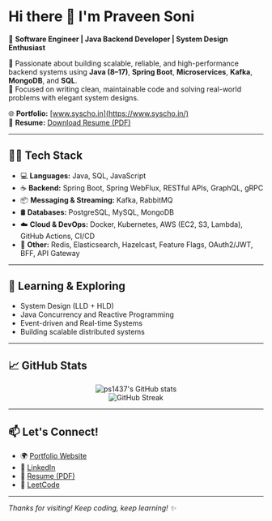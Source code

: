 # Hi there 👋 I'm Praveen Soni

🚀 **Software Engineer | Java Backend Developer | System Design Enthusiast**

🔧 Passionate about building scalable, reliable, and high-performance backend systems using **Java (8–17)**, **Spring Boot**, **Microservices**, **Kafka**, **MongoDB**, and **SQL**.  
🎯 Focused on writing clean, maintainable code and solving real-world problems with elegant system designs.

🌐 **Portfolio:** [www.syscho.in](https://www.syscho.in/)  
📄 **Resume:** [Download Resume (PDF)](https://github.com/ps1437/interview-preparations/blob/main/Praveen_soni_resume_Java_Dev_10_year.pdf)

---

## 👨‍💻 Tech Stack

- 💻 **Languages:** Java, SQL, JavaScript
- ☕ **Backend:** Spring Boot, Spring WebFlux, RESTful APIs, GraphQL, gRPC
- 📦 **Messaging & Streaming:** Kafka, RabbitMQ
- 🛢️ **Databases:** PostgreSQL, MySQL, MongoDB
- ☁️ **Cloud & DevOps:** Docker, Kubernetes, AWS (EC2, S3, Lambda), GitHub Actions, CI/CD
- 🧠 **Other:** Redis, Elasticsearch, Hazelcast, Feature Flags, OAuth2/JWT, BFF, API Gateway

---

## 📘 Learning & Exploring

- System Design (LLD + HLD)
- Java Concurrency and Reactive Programming
- Event-driven and Real-time Systems
- Building scalable distributed systems

---

## 📈 GitHub Stats

<p align="center">
  <img src="https://github-readme-stats.vercel.app/api?username=ps1437&show_icons=true&theme=radical" alt="ps1437's GitHub stats" />
  <br />
  <img src="https://github-readme-streak-stats.herokuapp.com/?user=ps1437&theme=radical" alt="GitHub Streak" />
</p>

---

## 📫 Let's Connect!

- 🌍 [Portfolio Website](https://www.syscho.in/)
- 💼 [LinkedIn](https://www.linkedin.com/in/praveen-soni-dev)
- 📄 [Resume (PDF)](https://github.com/ps1437/interview-preparations/blob/main/Praveen_soni_resume_Java_Dev_10_year.pdf)
- 🧩 [LeetCode](https://leetcode.com/u/praveen369soni/)

---

_Thanks for visiting! Keep coding, keep learning! ✨_
